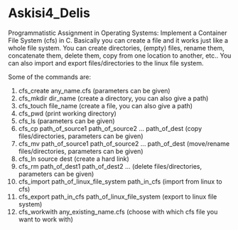 # Askisi4_Delis

Programmatistic Assignment in Operating Systems: Implement a Container File System (cfs) in C. Basically you can create a file and it works just like a whole file system. You can create directories, (empty) files, rename them, concatenate them, delete them, copy from one location to another, etc.. You can also import and export files/directories to the linux file system.

Some of the commands are:

1. cfs_create any_name.cfs (parameters can be given)
2. cfs_mkdir dir_name (create a directory, you can also give a path)
3. cfs_touch file_name (create a file, you can also give a path)
4. cfs_pwd (print working directory)
5. cfs_ls (parameters can be given)
6. cfs_cp path_of_source1 path_of_source2 ... path_of_dest (copy files/directories, parameters can be given)
7. cfs_mv path_of_source1 path_of_source2 ... path_of_dest (move/rename files/directories, parameters can be given)
8. cfs_ln source dest (create a hard link)
9. cfs_rm path_of_dest1 path_of_dest2 ... (delete files/directories, parameters can be given)
10. cfs_import path_of_linux_file_system path_in_cfs (import from linux to cfs)
11. cfs_export path_in_cfs path_of_linux_file_system (export to linux file system)
12. cfs_workwith any_existing_name.cfs (choose with which cfs file you want to work with)
